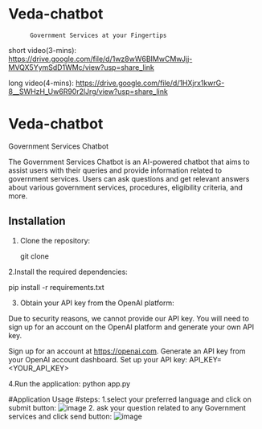 # Veda-chatbot 
          Government Services at your Fingertips
short video(3-mins):
https://drive.google.com/file/d/1wz8wW6BIMwCMwJjj-MVQX5YymSdD1WMc/view?usp=share_link

long video(4-mins):
https://drive.google.com/file/d/1HXjrx1kwrG-8__SWHzH_Uw6R90r2lJrg/view?usp=share_link

# Veda-chatbot
Government Services Chatbot

The Government Services Chatbot is an AI-powered chatbot that aims to assist users with their queries and provide information related to government services. Users can ask questions and get relevant answers about various government services, procedures, eligibility criteria, and more.

## Installation

1. Clone the repository:

  
   git clone <repositorylink>

 2.Install the required dependencies:

pip install -r requirements.txt

 3. Obtain your API key from the OpenAI platform:

Due to security reasons, we cannot provide our API key. You will need to sign up for an account on the OpenAI platform and generate your own API key.

Sign up for an account at https://openai.com.
Generate an API key from your OpenAI account dashboard.
Set up your API key:
API_KEY=<YOUR_API_KEY>

4.Run the application:
python app.py
  
#Application Usage
#steps:
1.select your preferred language and click on submit button:
![image](https://github.com/ranjithkiran123/Veda-chatbot/assets/92369725/48f2b07b-94c2-4936-9378-767e8e015724)
2. ask your question related to any Government services and click send button:
![image](https://github.com/ranjithkiran123/Veda-chatbot/assets/92369725/109d264a-4597-464a-9faf-33ec5aa5fdb5)



